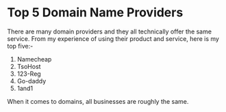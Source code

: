 # Top 5 Domain Name Providers
There are many domain providers and they all technically offer the same service. From my experience of using their product and service, here is my top five:-

1. Namecheap
2. TsoHost
3. 123-Reg
4. Go-daddy
5. 1and1

When it comes to domains, all businesses are roughly the same.
